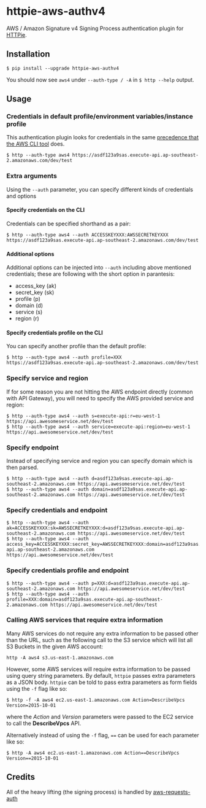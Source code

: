 # httpie-aws-authv4
AWS / Amazon Signature v4 Signing Process authentication plugin for [HTTPie](https://httpie.org/).

## Installation

```
$ pip install --upgrade httpie-aws-authv4
```

You should now see `aws4` under `--auth-type / -A` in `$ http --help` output.

## Usage

### Credentials in default profile/environment variables/instance profile
This authentication plugin looks for credentials in the same [precedence that the AWS CLI tool](http://docs.aws.amazon.com/cli/latest/userguide/cli-chap-getting-started.html#config-settings-and-precedence) does.

```
$ http --auth-type aws4 https://asdf123a9sas.execute-api.ap-southeast-2.amazonaws.com/dev/test 
```

### Extra arguments
Using the `--auth` parameter, you can specify different kinds of credentials and options
#### Specify credentials on the CLI
Credentials can be specified shorthand as a pair:

```
$ http --auth-type aws4 --auth ACCESSKEYXXX:AWSSECRETKEYXXX https://asdf123a9sas.execute-api.ap-southeast-2.amazonaws.com/dev/test 
```

#### Additional options
Additional options can be injected into `--auth` including above mentioned credentials; these are following with the short option in parantesis:

* access_key (ak)
* secret_key (sk)
* profile (p)
* domain (d)
* service (s)
* region (r)

#### Specify credentials profile on the CLI
You can specify another profile than the default profile:

```
$ http --auth-type aws4 --auth profile=XXX https://asdf123a9sas.execute-api.ap-southeast-2.amazonaws.com/dev/test
```

### Specify service and region
If for some reason you are not hitting the AWS endpoint directly (common with API Gateway), you will need to specify the AWS provided service and region:

```
$ http --auth-type aws4 --auth s=execute-api:r=eu-west-1 https://api.awesomeservice.net/dev/test
$ http --auth-type aws4 --auth service=execute-api:region=eu-west-1 https://api.awesomeservice.net/dev/test
```
### Specify endpoint
Instead of specifying service and region you can specify domain which is then parsed.

```
$ http --auth-type aws4 --auth d=asdf123a9sas.execute-api.ap-southeast-2.amazonaws.com https://api.awesomeservice.net/dev/test
$ http --auth-type aws4 --auth domain=asdf123a9sas.execute-api.ap-southeast-2.amazonaws.com https://api.awesomeservice.net/dev/test
```
### Specify credentials and endpoint

```
$ http --auth-type aws4 --auth ak=ACCESSKEYXXX:sk=AWSSECRETKEYXXX:d=asdf123a9sas.execute-api.ap-southeast-2.amazonaws.com https://api.awesomeservice.net/dev/test
$ http --auth-type aws4 --auth access_key=ACCESSKEYXXX:secret_key=AWSSECRETKEYXXX:domain=asdf123a9sas.execute-api.ap-southeast-2.amazonaws.com https://api.awesomeservice.net/dev/test
```

### Specify credentials profile and endpoint

```
$ http --auth-type aws4 --auth p=XXX:d=asdf123a9sas.execute-api.ap-southeast-2.amazonaws.com https://api.awesomeservice.net/dev/test
$ http --auth-type aws4 --auth profile=XXX:domain=asdf123a9sas.execute-api.ap-southeast-2.amazonaws.com https://api.awesomeservice.net/dev/test
```

### Calling AWS services that require extra information

Many AWS services do not require any extra information to be passed other than the URL, such as the following call to the
S3 service which will list all S3 Buckets in the given AWS account:

```
http -A aws4 s3.us-east-1.amazonaws.com
```

However, some AWS services will require extra information to be passed using query string parameters.  By default, ``httpie`` passes
extra parameters as a JSON body. ``httpie`` can be told to pass extra parameters as form fields using the ``-f`` flag like so:

```
$ http -f -A aws4 ec2.us-east-1.amazonaws.com Action=DescribeVpcs Version=2015-10-01
```

where the *Action* and *Version* parameters were passed to the EC2 service to call the **DescribeVpcs** API.

Alternatively instead of using the ``-f`` flag, ``==`` can be used for each parameter like so:

```
$ http -A aws4 ec2.us-east-1.amazonaws.com Action==DescribeVpcs Version==2015-10-01
```

## Credits

All of the heavy lifting (the signing process) is handled by [aws-requests-auth](https://github.com/DavidMuller/aws-requests-auth)
